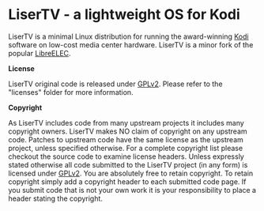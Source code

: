 # LiserTV - a lightweight OS for Kodi

LiserTV is a minimal Linux distribution for running the award-winning 
[Kodi](https://kodi.tv) software on low-cost media center hardware. 
LiserTV is a minor fork of the popular [LibreELEC](https://libreelec.tv).

**License**

LiserTV original code is released under 
[GPLv2](https://www.gnu.org/licenses/gpl-2.0.html).
Please refer to the "licenses" folder for more information.

**Copyright**

As LiserTV includes code from many upstream projects it includes many 
copyright owners. LiserTV makes NO claim of copyright on any upstream 
code. Patches to upstream code have the same license as the upstream 
project, unless specified otherwise. For a complete copyright list 
please checkout the source code to examine license headers. Unless 
expressly stated otherwise all code submitted to the LiserTV project 
(in any form) is licensed under [GPLv2](https://www.gnu.org/licenses/gpl-2.0.html).
You are absolutely free to retain copyright. To retain copyright simply 
add a copyright header to each submitted code page. If you submit code 
that is not your own work it is your responsibility to place a header 
stating the copyright.
